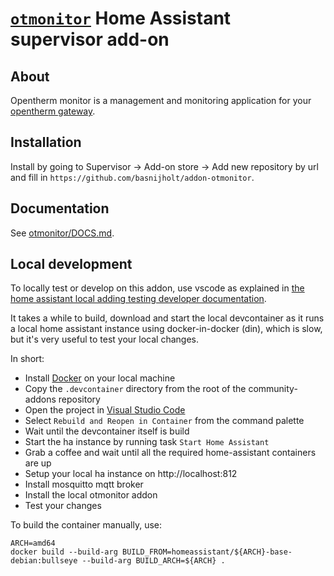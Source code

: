 # [`otmonitor`](http://otgw.tclcode.com/otmonitor.html) Home Assistant supervisor add-on

## About

Opentherm monitor is a management and monitoring application for your [opentherm gateway](http://otgw.tclcode.com).

## Installation

Install by going to Supervisor -> Add-on store -> Add new repository by url and fill in `https://github.com/basnijholt/addon-otmonitor`.

## Documentation

See [otmonitor/DOCS.md](https://github.com/basnijholt/addon-otmonitor/blob/master/otmonitor/DOCS.md).

## Local development

To locally test or develop on this addon, use vscode as explained in [the home assistant local adding testing developer documentation](https://developers.home-assistant.io/docs/add-ons/testing/).

It takes a while to build, download and start the local devcontainer as it runs a local home assistant instance using docker-in-docker (din), which is slow, but it's very useful to test your local changes.

In short:

- Install [Docker](https://docs.docker.com/install) on your local machine
- Copy the `.devcontainer` directory from the root of the community-addons repository
- Open the project in [Visual Studio Code](https://code.visualstudio.com/)
- Select `Rebuild and Reopen in Container` from the command palette
- Wait until the devcontainer itself is build
- Start the ha instance by running task `Start Home Assistant`
- Grab a coffee and wait until all the required home-assistant containers are up
- Setup your local ha instance on http://localhost:812
- Install mosquitto mqtt broker
- Install the local otmonitor addon
- Test your changes


To build the container manually, use:

```
ARCH=amd64
docker build --build-arg BUILD_FROM=homeassistant/${ARCH}-base-debian:bullseye --build-arg BUILD_ARCH=${ARCH} .
```
